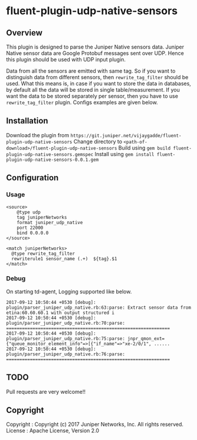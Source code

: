 # fluent-plugin-udp-native-sensors

## Overview

This plugin is designed to parse the Juniper Native sensors data.
Juniper Native sensor data are Google Protobuf messages sent over UDP. Hence this plugin should be used with UDP input plugin.

Data from all the sensors are emitted with same tag. So if you want to distinguish data from different sensors, then `rewrite_tag_filter` should be used.
What this means is, in case if you want to store the data in databases, by default all the data will be stored in single table/measurement.
If you want the data to be stored separately per sensor, then you have to use `rewrite_tag_filter` plugin. Configs examples are given below.

## Installation

Download the plugin from `https://git.juniper.net/vijaygadde/fluent-plugin-udp-native-sensors`
Change directory to `<path-of-download>/fluent-plugin-udp-native-sensors`
Build using `gem build fluent-plugin-udp-native-sensors.gemspec`
Install using `gem install fluent-plugin-udp-native-sensors-0.0.1.gem`


## Configuration

### Usage


```
<source>
    @type udp
    tag juniperNetworks
    format juniper_udp_native
    port 22000
    bind 0.0.0.0
</source>

<match juniperNetworks>
  @type rewrite_tag_filter
  rewriterule1 sensor_name (.+)  ${tag}.$1
</match>
```

### Debug

On starting td-agent, Logging supported like below.

```
2017-09-12 10:50:44 +0530 [debug]: plugin/parser_juniper_udp_native.rb:63:parse: Extract sensor data from etina:60.60.60.1 with output structured i
2017-09-12 10:50:44 +0530 [debug]: plugin/parser_juniper_udp_native.rb:70:parse: ============================================================== 
2017-09-12 10:50:44 +0530 [debug]: plugin/parser_juniper_udp_native.rb:75:parse: jnpr_qmon_ext={"queue_monitor_element_info"=>[{"if_name"=>"xe-2/0/1", ......
2017-09-12 10:50:44 +0530 [debug]: plugin/parser_juniper_udp_native.rb:76:parse: ==============================================================

```

## TODO

Pull requests are very welcome!!

## Copyright

Copyright :  Copyright (c) 2017 Juniper Networks, Inc. All rights reserved.
License   :  Apache License, Version 2.0

